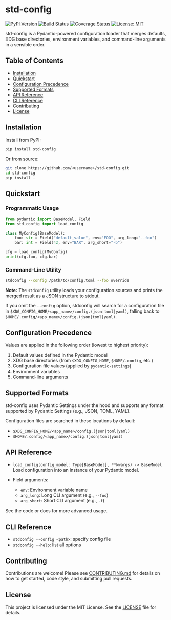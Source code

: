 # std-config

[![PyPI Version](https://img.shields.io/pypi/v/std-config.svg)](https://pypi.org/project/std-config)
[![Build Status](https://github.com/<username>/std-config/actions/workflows/ci.yml/badge.svg)](https://github.com/<username>/std-config/actions)
[![Coverage Status](https://coveralls.io/repos/github/<username>/std-config/badge.svg?branch=main)](https://coveralls.io/github/<username>/std-config?branch=main)
[![License: MIT](https://img.shields.io/badge/License-MIT-blue.svg)](LICENSE)

std-config is a Pydantic-powered configuration loader that merges defaults, XDG base directories, environment variables, and command-line arguments in a sensible order.

## Table of Contents
- [Installation](#installation)
- [Quickstart](#quickstart)
- [Configuration Precedence](#configuration-precedence)
- [Supported Formats](#supported-formats)
- [API Reference](#api-reference)
- [CLI Reference](#cli-reference)
- [Contributing](#contributing)
- [License](#license)

## Installation

Install from PyPI:

```bash
pip install std-config
```

Or from source:

```bash
git clone https://github.com/<username>/std-config.git
cd std-config
pip install .
```

## Quickstart

### Programmatic Usage

```python
from pydantic import BaseModel, Field
from std_config import load_config

class MyConfig(BaseModel):
    foo: str = Field("default_value", env="FOO", arg_long="--foo")
    bar: int = Field(42, env="BAR", arg_short="-b")

cfg = load_config(MyConfig)
print(cfg.foo, cfg.bar)
```

### Command-Line Utility

```bash
stdconfig --config /path/to/config.toml --foo override
```
**Note:** The `stdconfig` utility loads your configuration sources and prints the merged result as a JSON structure to stdout.

If you omit the `--config` option, stdconfig will search for a configuration file in `$XDG_CONFIG_HOME/<app_name>/config.(json|toml|yaml)`, falling back to `$HOME/.config/<app_name>/config.(json|toml|yaml)`.

## Configuration Precedence

Values are applied in the following order (lowest to highest priority):

1. Default values defined in the Pydantic model  
2. XDG base directories (from `$XDG_CONFIG_HOME`, `$HOME/.config`, etc.)  
3. Configuration file values (applied by `pydantic-settings`)  
4. Environment variables  
5. Command-line arguments

## Supported Formats

std-config uses Pydantic Settings under the hood and supports any format supported by Pydantic Settings (e.g., JSON, TOML, YAML).

Configuration files are searched in these locations by default:
- `$XDG_CONFIG_HOME/<app_name>/config.(json|toml|yaml)`
- `$HOME/.config/<app_name>/config.(json|toml|yaml)`

## API Reference

- `load_config(config_model: Type[BaseModel], **kwargs) -> BaseModel`  
  Load configuration into an instance of your Pydantic model.

- Field arguments:  
  - `env`: Environment variable name  
  - `arg_long`: Long CLI argument (e.g., `--foo`)  
  - `arg_short`: Short CLI argument (e.g., `-f`)

See the code or docs for more advanced usage.

## CLI Reference

- `stdconfig --config <path>`: specify config file  
- `stdconfig --help`: list all options

## Contributing

Contributions are welcome! Please see [CONTRIBUTING.md](CONTRIBUTING.md) for details on how to get started, code style, and submitting pull requests.

## License

This project is licensed under the MIT License. See the [LICENSE](LICENSE) file for details.


